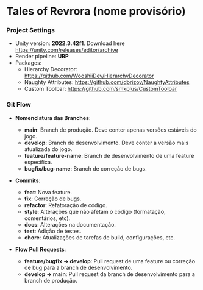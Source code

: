 # Tales of Revrora (nome provisório)

### Project Settings

- Unity version: **2022.3.42f1**. Download here https://unity.com/releases/editor/archive
- Render pipeline: **URP**
- Packages:
  - Hierarchy Decorator: https://github.com/WooshiiDev/HierarchyDecorator
  - Naughty Attributes: https://github.com/dbrizov/NaughtyAttributes
  - Custom Toolbar: https://github.com/smkplus/CustomToolbar

### Git Flow

- **Nomenclatura das Branches**:
  - **main**: Branch de produção. Deve conter apenas versões estáveis do jogo.
  - **develop**: Branch de desenvolvimento. Deve conter a versão mais atualizada do jogo.
  - **feature/feature-name**: Branch de desenvolvimento de uma feature específica.
  - **bugfix/bug-name**: Branch de correção de bugs.


- **Commits**:
    - **feat**: Nova feature.
    - **fix**: Correção de bugs.
    - **refactor**: Refatoração de código.
    - **style**: Alterações que não afetam o código (formatação, comentários, etc).
    - **docs**: Alterações na documentação.
    - **test**: Adição de testes.
    - **chore**: Atualizações de tarefas de build, configurações, etc.


- **Flow Pull Requests**:
    - **feature/bugfix -> develop**: Pull request de uma feature ou correção de bug para a branch de desenvolvimento.
    - **develop -> main**: Pull request da branch de desenvolvimento para a branch de produção.